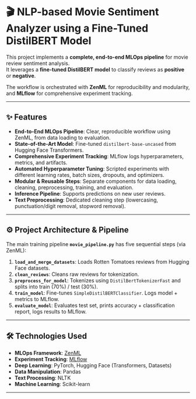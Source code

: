 # 🎬 NLP-based Movie Sentiment Analyzer using a Fine-Tuned DistilBERT Model

This project implements a **complete, end-to-end MLOps pipeline** for movie review sentiment analysis.  
It leverages a **fine-tuned DistilBERT model** to classify reviews as **positive** or **negative**.  

The workflow is orchestrated with **ZenML** for reproducibility and modularity, and **MLflow** for comprehensive experiment tracking.  

---

## ✨ Features
- **End-to-End MLOps Pipeline**: Clear, reproducible workflow using ZenML, from data loading to evaluation.  
- **State-of-the-Art Model**: Fine-tuned `distilbert-base-uncased` from Hugging Face Transformers.  
- **Comprehensive Experiment Tracking**: MLflow logs hyperparameters, metrics, and artifacts.  
- **Automated Hyperparameter Tuning**: Scripted experiments with different learning rates, batch sizes, dropouts, and optimizers.  
- **Modular & Reusable Steps**: Separate components for data loading, cleaning, preprocessing, training, and evaluation.  
- **Inference Pipeline**: Supports predictions on new user reviews.  
- **Text Preprocessing**: Dedicated cleaning step (lowercasing, punctuation/digit removal, stopword removal).  

---

## ⚙️ Project Architecture & Pipeline
The main training pipeline **`movie_pipeline.py`** has five sequential steps (via ZenML):

1. **`load_and_merge_datasets`**: Loads Rotten Tomatoes reviews from Hugging Face datasets.  
2. **`clean_reviews`**: Cleans raw reviews for tokenization.  
3. **`preprocess_for_model`**: Tokenizes using `DistilBertTokenizerFast` and splits into train (70%) / test (30%).  
4. **`train_model`**: Fine-tunes `SimpleDistilBERTClassifier`. Logs model + metrics to MLflow.  
5. **`evaluate_model`**: Evaluates test set, prints accuracy + classification report, logs results to MLflow.  

---

## 🛠️ Technologies Used
- **MLOps Framework**: [ZenML](https://zenml.io/)  
- **Experiment Tracking**: [MLflow](https://mlflow.org/)  
- **Deep Learning**: PyTorch, Hugging Face (Transformers, Datasets)  
- **Data Manipulation**: Pandas  
- **Text Processing**: NLTK  
- **Machine Learning**: Scikit-learn  

---
